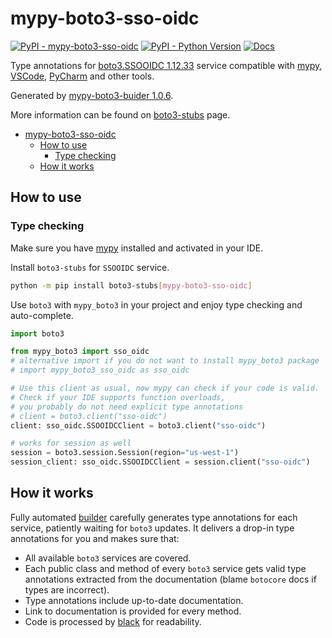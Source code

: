 # mypy-boto3-sso-oidc

[![PyPI - mypy-boto3-sso-oidc](https://img.shields.io/pypi/v/mypy-boto3-sso-oidc.svg?color=blue)](https://pypi.org/project/mypy-boto3-sso-oidc)
[![PyPI - Python Version](https://img.shields.io/pypi/pyversions/mypy-boto3-sso-oidc.svg?color=blue)](https://pypi.org/project/mypy-boto3-sso-oidc)
[![Docs](https://img.shields.io/readthedocs/mypy-boto3-builder.svg?color=blue)](https://mypy-boto3-builder.readthedocs.io/)

Type annotations for
[boto3.SSOOIDC 1.12.33](https://boto3.amazonaws.com/v1/documentation/api/1.12.33/reference/services/sso-oidc.html#SSOOIDC) service
compatible with [mypy](https://github.com/python/mypy), [VSCode](https://code.visualstudio.com/),
[PyCharm](https://www.jetbrains.com/pycharm/) and other tools.

Generated by [mypy-boto3-buider 1.0.6](https://github.com/vemel/mypy_boto3_builder).

More information can be found on [boto3-stubs](https://pypi.org/project/boto3-stubs/) page.

- [mypy-boto3-sso-oidc](#mypy-boto3-sso-oidc)
  - [How to use](#how-to-use)
    - [Type checking](#type-checking)
  - [How it works](#how-it-works)

## How to use

### Type checking

Make sure you have [mypy](https://github.com/python/mypy) installed and activated in your IDE.

Install `boto3-stubs` for `SSOOIDC` service.

```bash
python -m pip install boto3-stubs[mypy-boto3-sso-oidc]
```

Use `boto3` with `mypy_boto3` in your project and enjoy type checking and auto-complete.

```python
import boto3

from mypy_boto3 import sso_oidc
# alternative import if you do not want to install mypy_boto3 package
# import mypy_boto3_sso_oidc as sso_oidc

# Use this client as usual, now mypy can check if your code is valid.
# Check if your IDE supports function overloads,
# you probably do not need explicit type annotations
# client = boto3.client("sso-oidc")
client: sso_oidc.SSOOIDCClient = boto3.client("sso-oidc")

# works for session as well
session = boto3.session.Session(region="us-west-1")
session_client: sso_oidc.SSOOIDCClient = session.client("sso-oidc")

```

## How it works

Fully automated [builder](https://github.com/vemel/mypy_boto3_builder) carefully generates
type annotations for each service, patiently waiting for `boto3` updates. It delivers
a drop-in type annotations for you and makes sure that:

- All available `boto3` services are covered.
- Each public class and method of every `boto3` service gets valid type annotations
  extracted from the documentation (blame `botocore` docs if types are incorrect).
- Type annotations include up-to-date documentation.
- Link to documentation is provided for every method.
- Code is processed by [black](https://github.com/psf/black) for readability.
